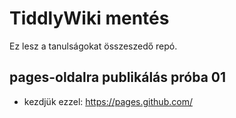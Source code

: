 
# TiddlyWiki mentés 

Ez lesz a tanulságokat összeszedő repó.

## pages-oldalra publikálás próba 01

* kezdjük ezzel: https://pages.github.com/



